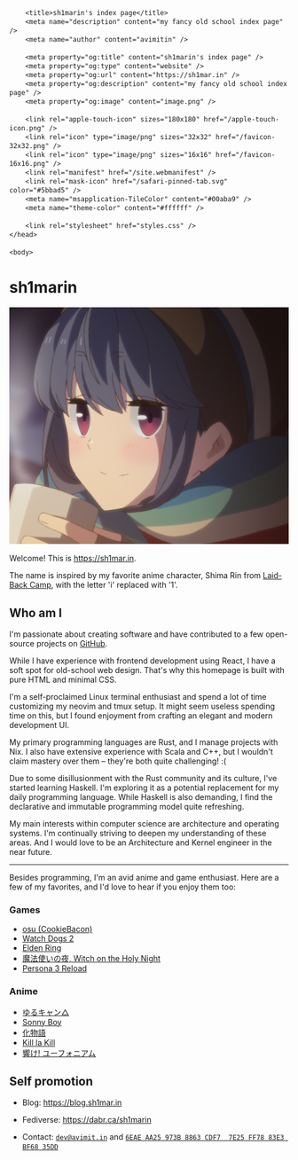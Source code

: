 <html lang="en">
	<head>
		<meta charset="utf-8" />
		<meta name="viewport" content="width=device-width, initial-scale=1" />

		<title>sh1marin's index page</title>
		<meta name="description" content="my fancy old school index page" />
		<meta name="author" content="avimitin" />

		<meta property="og:title" content="sh1marin's index page" />
		<meta property="og:type" content="website" />
		<meta property="og:url" content="https://sh1mar.in" />
		<meta property="og:description" content="my fancy old school index page" />
		<meta property="og:image" content="image.png" />

		<link rel="apple-touch-icon" sizes="180x180" href="/apple-touch-icon.png" />
		<link rel="icon" type="image/png" sizes="32x32" href="/favicon-32x32.png" />
		<link rel="icon" type="image/png" sizes="16x16" href="/favicon-16x16.png" />
		<link rel="manifest" href="/site.webmanifest" />
		<link rel="mask-icon" href="/safari-pinned-tab.svg" color="#5bbad5" />
		<meta name="msapplication-TileColor" content="#00aba9" />
		<meta name="theme-color" content="#ffffff" />

		<link rel="stylesheet" href="styles.css" />
	</head>

	<body>

# sh1marin

![head-img](./head-img.png)

Welcome! This is <https://sh1mar.in>.

The name is inspired by my favorite anime character, Shima Rin from [Laid-Back Camp](https://en.wikipedia.org/wiki/Laid-Back_Camp),
with the letter 'i' replaced with '1'.

## Who am I

I'm passionate about creating software and have contributed to a few open-source projects on [GitHub](https://github.com/Avimitin).

While I have experience with frontend development using React,
I have a soft spot for old-school web design.
That's why this homepage is built with pure HTML and minimal CSS.

I'm a self-proclaimed Linux terminal enthusiast and spend a lot of time customizing my neovim and tmux setup.
It might seem useless spending time on this, but I found enjoyment from crafting an elegant and modern development UI.

My primary programming languages are Rust, and I manage projects with Nix.
I also have extensive experience with Scala and C++, but I wouldn't claim mastery over them – they're both quite challenging! :(

Due to some disillusionment with the Rust community and its culture, I've started learning Haskell.
I'm exploring it as a potential replacement for my daily programming language.
While Haskell is also demanding, I find the declarative and immutable programming model quite refreshing.

My main interests within computer science are architecture and operating systems.
I'm continually striving to deepen my understanding of these areas.
And I would love to be an Architecture and Kernel engineer in the near future.

---

Besides programming, I'm an avid anime and game enthusiast.
Here are a few of my favorites, and I'd love to hear if you enjoy them too:

### Games

- [osu (CookieBacon)](https://osu.ppy.sh/users/16900842)
- [Watch Dogs 2](https://en.wikipedia.org/wiki/Watch_Dogs_2)
- [Elden Ring](https://en.wikipedia.org/wiki/Elden_Ring)
- [魔法使いの夜, Witch on the Holy Night](https://en.wikipedia.org/wiki/Witch_on_the_Holy_Night)
- [Persona 3 Reload](https://en.wikipedia.org/wiki/Persona_3_Reload)

### Anime

- [ゆるキャン△](https://ja.wikipedia.org/wiki/%E3%82%86%E3%82%8B%E3%82%AD%E3%83%A3%E3%83%B3%E2%96%B3)
- [Sonny Boy](https://ja.wikipedia.org/wiki/Sonny_Boy)
- [化物語](https://www.monogatari-series.com/bakemonogatari/)
- [Kill la Kill](https://en.wikipedia.org/wiki/Kill_la_Kill)
- [響け! ユーフォニアム](https://ja.wikipedia.org/wiki/%E9%9F%BF%E3%81%91!_%E3%83%A6%E3%83%BC%E3%83%95%E3%82%A9%E3%83%8B%E3%82%A2%E3%83%A0)

## Self promotion

- Blog: <https://blog.sh1mar.in>
- Fediverse: <https://dabr.ca/sh1marin>
- Contact: [`dev@avimit.in`](mailto:dev@avimit.in) and [`6EAE AA25 973B 8863 CDF7  7E25 FF78 83E3 BF68 35DD`](https://github.com/Avimitin.gpg)

	</body>
</html>
